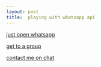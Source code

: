 ```yaml
---
layout: post
title:  playing with whatsapp api  
---
```


[just open whatsapp](whatsapp://chat)

[get to a group](whatsapp://chat?code=1uOhVhVGhdOHuGZ9Lckxkp)

[contact me on chat](whatsapp://send?phone=972526783413&text=hey%2Bohad)
